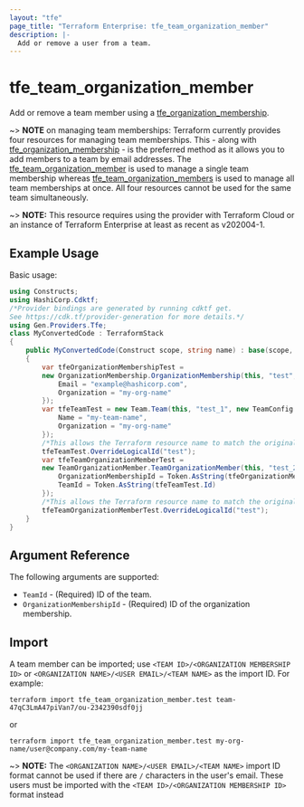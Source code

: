 ```yaml
---
layout: "tfe"
page_title: "Terraform Enterprise: tfe_team_organization_member"
description: |-
  Add or remove a user from a team.
---
```


# tfe_team_organization_member

Add or remove a team member using a
[tfe_organization_membership](organization_membership.html).

~> **NOTE** on managing team memberships: Terraform currently provides four
resources for managing team memberships. This - along with [tfe_organization_membership](organization_membership.html) - is the preferred method as it
allows you to add members to a team by email addresses. The [tfe_team_organization_member](team_organization_member.html) is used to manage a single team membership whereas [tfe_team_organization_members](team_organization_members.html) is used to manage all team memberships at once. All four resources cannot be used for the same team simultaneously.

~> **NOTE:** This resource requires using the provider with Terraform Cloud or
an instance of Terraform Enterprise at least as recent as v202004-1.

## Example Usage

Basic usage:

```csharp
using Constructs;
using HashiCorp.Cdktf;
/*Provider bindings are generated by running cdktf get.
See https://cdk.tf/provider-generation for more details.*/
using Gen.Providers.Tfe;
class MyConvertedCode : TerraformStack
{
    public MyConvertedCode(Construct scope, string name) : base(scope, name)
    {
        var tfeOrganizationMembershipTest =
        new OrganizationMembership.OrganizationMembership(this, "test", new OrganizationMembershipConfig {
            Email = "example@hashicorp.com",
            Organization = "my-org-name"
        });
        var tfeTeamTest = new Team.Team(this, "test_1", new TeamConfig {
            Name = "my-team-name",
            Organization = "my-org-name"
        });
        /*This allows the Terraform resource name to match the original name. You can remove the call if you don't need them to match.*/
        tfeTeamTest.OverrideLogicalId("test");
        var tfeTeamOrganizationMemberTest =
        new TeamOrganizationMember.TeamOrganizationMember(this, "test_2", new TeamOrganizationMemberConfig {
            OrganizationMembershipId = Token.AsString(tfeOrganizationMembershipTest.Id),
            TeamId = Token.AsString(tfeTeamTest.Id)
        });
        /*This allows the Terraform resource name to match the original name. You can remove the call if you don't need them to match.*/
        tfeTeamOrganizationMemberTest.OverrideLogicalId("test");
    }
}
```

## Argument Reference

The following arguments are supported:

* `TeamId` - (Required) ID of the team.
* `OrganizationMembershipId` - (Required) ID of the organization membership.

## Import

A team member can be imported; use `<TEAM ID>/<ORGANIZATION MEMBERSHIP ID>` or `<ORGANIZATION NAME>/<USER EMAIL>/<TEAM NAME>`
as the import ID. For example:

```shell
terraform import tfe_team_organization_member.test team-47qC3LmA47piVan7/ou-2342390sdf0jj
```
or
```shell
terraform import tfe_team_organization_member.test my-org-name/user@company.com/my-team-name
```
~> **NOTE:** The `<ORGANIZATION NAME>/<USER EMAIL>/<TEAM NAME>` import ID format cannot be used if there are `/` characters in the user's email. These users must be imported with the `<TEAM ID>/<ORGANIZATION MEMBERSHIP ID>` format instead  
<!-- cache-key: cdktf-0.17.0-pre.15 input-79b344f877a555a61065eab94c46b681486e65f04ba2f5566ba29c46f6b98be9 -->